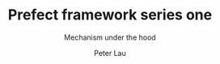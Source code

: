 ---
title: "Prefect framework series one"
subtitle: "Mechanism under the hood"
layout: post
author: "Peter Lau"
published: false
header-style: text
tags:
  - Computer science
  - Software
  - Python
---